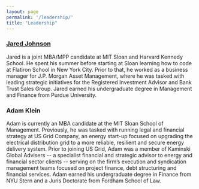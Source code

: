 ```yaml
---
layout: page
permalink: '/leadership/'
title: "Leadership"
---
```


### <a href='http://jared-johnson.com' target='\_blank'>Jared Johnson</a>
Jared is a joint MBA/MPP candidate at MIT Sloan and Harvard Kennedy School. He spent his summer before starting at Sloan learning how to code at Flatiron School in New York City. Prior to that, he worked as a business manager for J.P. Morgan Asset Management, where he was tasked with leading strategic initiatives for the Registered Investment Advisor and Bank Trust Sales Group. Jared earned his undergraduate degree in Management and Finance from Purdue University.

### Adam Klein

Adam is currently an MBA candidate at the MIT Sloan School of Management. Previously,
he was tasked with running legal and financial strategy at US Grid Company, an energy start-up focused on upgrading the electrical distribution grid to a more reliable, resilient and secure energy delivery system. Prior to joining US Grid, Adam was a member of Kaminski Global Advisers -- a specialist financial and strategic advisor to energy and financial sector clients -- serving on the firm’s execution and syndication management teams focused on project finance, debt structuring and financial services. Adam earned his undergraduate degree in Finance from NYU Stern and a Juris Doctorate from Fordham School of Law.
